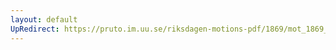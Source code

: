 ```yaml
---
layout: default
UpRedirect: https://pruto.im.uu.se/riksdagen-motions-pdf/1869/mot_1869__ak__173/mot_1869__ak__173-002.pdf
---
```

